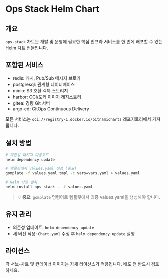# Ops Stack Helm Chart

## 개요
`ops-stack` 차트는 개발 및 운영에 필요한 핵심 인프라 서비스를 한 번에 배포할 수 있는 Helm 차트 번들입니다.

## 포함된 서비스
- redis: 캐시, Pub/Sub 메시지 브로커
- postgresql: 관계형 데이터베이스
- minio: S3 호환 객체 스토리지
- harbor: OCI/도커 이미지 레지스트리
- gitea: 경량 Git 서버
- argo-cd: GitOps Continuous Delivery

모든 서비스는 `oci://registry-1.docker.io/bitnamicharts` 레포지토리에서 가져옵니다.

## 설치 방법

```bash
# 의존성 패키지 다운로드
helm dependency update

# 템플릿에서 values.yaml 생성 (중요)
gomplate -f values.yaml.tmpl -c vars=vars.yaml > values.yaml

# Helm 차트 설치
helm install ops-stack . -f values.yaml
```

> 💡 **중요**: `gomplate` 명령어로 템플릿에서 최종 values.yaml을 생성해야 합니다.

## 유지 관리
- 의존성 업데이트: `helm dependency update`
- 새 버전 적용: `Chart.yaml` 수정 후 `helm dependency update` 실행

## 라이선스
각 서브-차트 및 컨테이너 이미지는 자체 라이선스가 적용됩니다. 배포 전 반드시 검토하세요.
